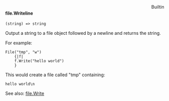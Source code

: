 <div style="float:right"><span class="builtin">Builtin</span></div>

#### file.Writeline

``` suneido
(string) => string
```

Output a string to a file object followed by a newline and returns the string.

For example:

``` suneido
File("tmp", "w")
    {|f|
    f.Write("hello world")
    }
```

This would create a file called "tmp" containing:

``` suneido
hello world\n
```

See also:
[file.Write](<file.Write.md>)